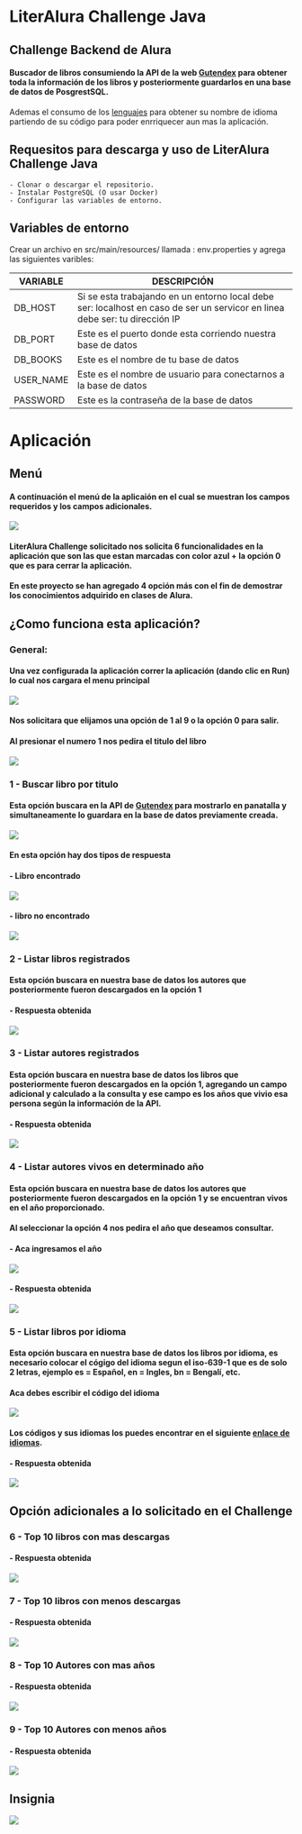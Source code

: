# LiterAlura Challenge Java

## Challenge Backend de Alura

#### Buscador de libros consumiendo la API de la web [Gutendex](https://gutendex.com/) para obtener toda la información de los libros y posteriormente guardarlos en una base de datos de PosgrestSQL.

Ademas el consumo de los [lenguajes](https://juanmedina100.github.io/idiomas-iso-639-1-json/idiomas-639-1.json) para obtener su nombre de idioma partiendo de su código para poder enrriquecer aun mas la aplicación.

## Requesitos para descarga y uso de LiterAlura Challenge Java

    - Clonar o descargar el repositorio.
    - Instalar PostgreSQL (O usar Docker)
    - Configurar las variables de entorno.

## Variables de entorno

Crear un archivo en src/main/resources/ llamada : env.properties y agrega las siguientes varibles:

| VARIABLE | DESCRIPCIÓN                                                                                                                 |
|----------|-----------------------------------------------------------------------------------------------------------------------------|
| DB_HOST | Si se esta trabajando en un entorno local debe ser: localhost en caso de ser un servicor en linea debe ser: tu dirección IP |
| DB_PORT | Este es el puerto donde esta corriendo nuestra base de datos                                                                |
| DB_BOOKS | Este es el nombre de tu base de datos                                                                                       |
| USER_NAME | Este es el nombre de usuario para conectarnos a la base de datos                                                            |
| PASSWORD | Este es la contraseña de la base de datos                                                                                   |


# Aplicación

## Menú

#### A continuación el menú de la aplicaión en el cual se muestran los campos requeridos y los campos adicionales.

![](assets/img01.jpg)
#### LiterAlura Challenge solicitado nos solicita 6 funcionalidades en la aplicación que son las que estan marcadas con color azul + la opción 0 que es para cerrar la aplicación.
#### En este proyecto se han agregado 4 opción más con el fin de demostrar los conocimientos adquirido en clases de Alura.

## ¿Como funciona esta aplicación?

### General:
#### Una vez configurada la aplicación correr la aplicación (dando clic en Run) lo cual nos cargara el menu principal

![](assets/img02.jpg)

#### Nos solicitara que elijamos una opción de 1 al 9 o la opción 0 para salir.

#### Al presionar el numero 1 nos pedira el titulo del libro 

![](assets/img03.jpg)

### 1 - Buscar libro por titulo
#### Esta opción buscara en la API de [Gutendex](https://gutendex.com/) para mostrarlo en panatalla y simultaneamente lo guardara en la base de datos previamente creada.

![](assets/img04.jpg)

#### En esta opción hay dos tipos de respuesta 

#### - Libro encontrado

![](assets/img05.jpg)

#### - libro no encontrado

![](assets/img06.jpg)


### 2 - Listar libros registrados
#### Esta opción buscara en nuestra base de datos los autores que posteriormente fueron descargados en la opción 1


#### - Respuesta obtenida

![](assets/img07.jpg)

### 3 - Listar autores registrados
#### Esta opción buscara en nuestra base de datos los libros que posteriormente fueron descargados en la opción 1, agregando un campo adicional y calculado a la consulta y ese campo es los años que vivio esa persona según la información de la API.

#### - Respuesta obtenida

![](assets/img08.jpg)


### 4 - Listar autores vivos en determinado año
#### Esta opción buscara en nuestra base de datos los autores que posteriormente fueron descargados en la opción 1 y se encuentran vivos en el año proporcionado.
#### Al seleccionar la opción 4 nos pedira el año que deseamos consultar.


#### - Aca ingresamos el año

![](assets/img09.jpg)

#### - Respuesta obtenida

![](assets/img10.jpg)


### 5 - Listar libros por idioma
#### Esta opción buscara en nuestra base de datos los libros por idioma, es necesario colocar el cógigo del idioma segun el iso-639-1 que es de solo 2 letras, ejemplo es = Español, en = Ingles, bn = Bengalí, etc. 

#### Aca debes escribir el código del idioma

![](assets/img11.jpg)

#### Los códigos y sus idiomas los puedes encontrar en el siguiente [enlace de idiomas](https://juanmedina100.github.io/idiomas-iso-639-1-json/idiomas-639-1.json).


#### - Respuesta obtenida

![](assets/img12.jpg)

## Opción adicionales a lo solicitado en el Challenge

### 6 - Top 10 libros con mas descargas
#### - Respuesta obtenida
![](assets/img13.jpg)

### 7 - Top 10 libros con menos descargas
#### - Respuesta obtenida
![](assets/img14.jpg)

### 8 - Top 10 Autores con mas años
#### - Respuesta obtenida
![](assets/img15.jpg)

### 9 - Top 10 Autores con menos años
#### - Respuesta obtenida
![](assets/img16.jpg)

## Insignia 

![](assets/badgeliteralura.png)
